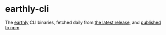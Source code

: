 # earthly-cli

The [earthly](https://earthly.dev/) CLI binaries, fetched daily from [the latest release](https://github.com/earthly/earthly/releases/latest), and [published to npm](https://www.npmjs.com/package/earthly-cli).
